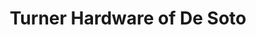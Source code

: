 ---
title: "Turner Hardware of De Soto"
url: /de-soto/turner-hardware-of-de-soto/
shop: hardware
---